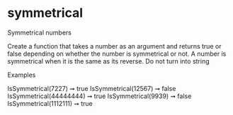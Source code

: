 # symmetrical

Symmetrical numbers
 


Create a function that takes a number as an argument and returns true or false depending on whether the number is symmetrical or not. A number is symmetrical when it is the same as its reverse. Do not turn into string

Examples

IsSymmetrical(7227) ➞ true
IsSymmetrical(12567) ➞ false
IsSymmetrical(44444444) ➞ true
IsSymmetrical(9939) ➞ false
IsSymmetrical(1112111) ➞ true
